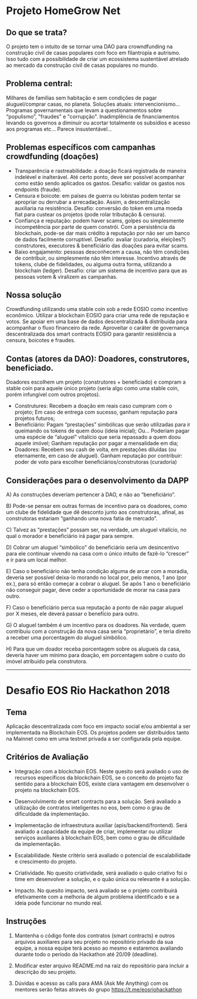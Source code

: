 # Projeto HomeGrow Net

## Do que se trata?

O projeto tem o intuito de se tornar uma DAO para crowndfunding na construção civil de casas populares com foco em filantropia e autrismo. Isso tudo com a possibilidade de criar um ecossistema sustentável atrelado ao mercado da construção civil de casas populares no mundo.

## Problema central:

Milhares de famílias sem habitação e sem condições de pagar aluguel/comprar casas, no planeta.
Soluções atuais: intervencionismo...
Programas governamentais que levam a questionamentos sobre “populismo”, "fraudes" e "corrupção". Inadimplência de financiamentos levando os governos a diminuir ou acortar totalmente os subsídios e acesso aos programas etc... Parece insustentável...

## Problemas específicos com campanhas crowdfunding (doações)

- Transparência e rastreabilidade: a doação ficará registrada de maneira indelével e inalterável. Até certo ponto, deve ser possível acompanhar como estão sendo aplicados os gastos. Desafio: validar os gastos nos endpoints (fraude).
- Censura e boicote: em países de guerra ou lobistas podem tentar se apropriar ou derrubar a arrecadação. Assim, a descentralização auxiliaria na resistência. Desafio: conversão do token em uma moeda fiat para custear os projetos (pode rolar tributação & censura).
- Confiança e reputação: podem haver scams, golpes ou simplesmente incompetência por parte de quem constrói. Com a persistência da blockchain, pode-se dar mais crédito à reputação por não ser um banco de dados facilmente corruptível. Desafio: avaliar (curadoria, eleições?) construtores, executores & beneficiário das doações para evitar scams.
- Baixo engajamento: pessoas desconhecem a causa, não têm condições de contribuir, ou simplesmente não têm interesse. Incentivo através de tokens, clube de fidelidades, ou alguma outra forma, utilizando a blockchain (ledger). Desafio: criar um sistema de incentivo para que as pessoas votem & viralizem as campanhas.

## Nossa solução

Crowdfunding utilizando uma stable coin sob a rede EOSIO como incentivo econômico. Utilizar a blockchain EOSIO para criar uma rede de reputação e votos. Se apoiar em uma base de dados descentralizada & distribuída para acompanhar o fluxo financeiro da rede. Aproveitar o caráter de governança descentralizada dos smart contracts EOSIO para garantir resistência a censura, boicotes e fraudes.

## Contas (atores da DAO): Doadores, construtores, beneficiado.

Doadores escolhem um projeto (construtores + beneficiado) e compram a stable coin para aquele único projeto (seria algo como uma stable coin, porém infungível com outros projetos).

- Construtures: 
		Recebem a doação em reais caso cumpram com o projeto;
		Em caso de entrega com sucesso, ganham reputação para projetos futuros;
- Beneficiário:
    Pagam “prestações” simbólicas que serão utilizadas para ir queimando os tokens de quem doou (ideia inicial);
    Ou... Poderiam pagar uma espécie de “aluguel” vitalício que seria repassado a quem doou aquele imóvel;
    Ganham reputação por pagar a mensalidade em dia;
- Doadores:
    Recebem seu cash de volta, em prestações diluídas (ou eternamente, em caso de aluguel).
    Ganham reputação por contribuir: poder de voto para escolher beneficiários/construtoras (curadoria)

## Considerações para o desenvolvimento da DAPP

A) As construções deveriam pertencer à DAO, e não ao “beneficiário”.

B) Pode-se pensar em outras formas de incentivo para os doadores, como um clube de fidelidade que dê desconto junto aos construtoras, afinal, as construtoras estariam “ganhando uma nova fatia de mercado”.

C) Talvez as “prestações” possam ser, na verdade, um aluguel vitalício, no qual o morador e beneficiário irá pagar para sempre. 

D) Cobrar um aluguel “simbólico” do beneficiário seria um desincentivo para ele continuar vivendo na casa com o único intuito de fazê-lo “crescer” e ir para um local melhor. 

E) Caso o beneficiário não tenha condição alguma de arcar com a moradia, deveria ser possível deixa-lo morando no local por, pelo menos, 1 ano (por ex.), para só então começar a cobrar o aluguel. Se após 1 ano o beneficiário não conseguir pagar, deve ceder a oportunidade de morar na casa para outro.

F) Caso o beneficiário perca sua reputação a ponto de não pagar aluguel por X meses, ele deverá passar o benefício para outro.

G) O aluguel também é um incentivo para os doadores. Na verdade, quem contribuiu com a construção da nova casa seria “proprietário”, e teria direito a receber uma porcentagem do aluguel simbólico.

H) Para que um doador receba porcentagem sobre os alugueis da casa, deveria haver um mínimo para doação, em porcentagem sobre o custo do imóvel atribuído pela construtora. 


__________________________________________________________________________
# Desafio EOS Rio Hackathon 2018

## Tema
Aplicação descentralizada com foco em impacto social e/ou ambiental a ser implementada na Blockchain EOS.
Os projetos podem ser distribuidos tanto na Mainnet como em uma testnet privada a ser configurada pela equipe.

## Critérios de Avaliação

- Integração com a blockchain EOS. Neste quesito será avaliado o uso de recursos específicos da blockchain EOS, se o conceito do projeto faz sentido para a blockchain EOS, existe clara vantagem em desenvolver o projeto na blockchain EOS.

- Desenvolvimento de smart contracts para a solução. Será avaliado a utilização de contratos inteligentes no eos, bem como o grau de dificuldade da implementação.

- Implementação de infraestrutura auxiliar (apis/backend/frontend). Será avaliado a capacidade da equipe de criar, implementar ou utilizar serviços auxiliares à blockchain EOS, bem como o grau de dificuldade da implementação.

- Escalabilidade. Neste critério será avaliado o potencial de escalabilidade e crescimento do projeto.

- Criatividade. No quesito criatividade, será avaliado o quão criativo foi o time em desenvolver a solução, e o quão única ou relevante é a solução.

- Impacto. No quesito impacto, será avaliado se o projeto contribuirá efetivamente com a melhoria de algum problema identificado e se a ideia pode funcionar no mundo real.

## Instruções

1. Mantenha o código fonte dos contratos (smart contracts) e outros arquivos auxiliares para seu projeto no repositório privado da sua equipe, a nossa equipe terá acesso ao mesmo e estaremos avaliando durante todo o período da Hackathon até 20/09 (deadline).

2. Modificar ester arquivo README.md na raiz do repositório para incluir a descrição do seu projeto.

3. Dúvidas e acesso as calls para AMA (Ask Me Anything) com os mentores serão feitas através do grupo https://t.me/eosriohackathon
